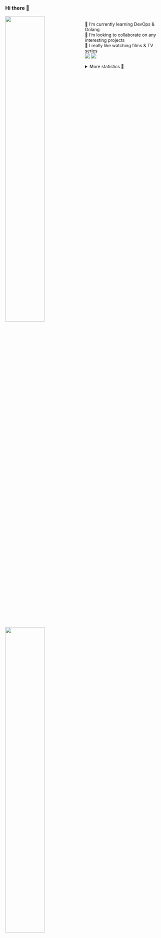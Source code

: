 ### Hi there 👋


[<img align="left" width="50%" src="https://github-readme-stats.vercel.app/api?username=rufusnufus&hide=issues&show_icons=true&count_private=true&theme=transparent&title_color=FF6F40&text_color=FBF9F8&icon_color=F48242&hide_border=true&hide_title=true#gh-dark-mode-only">](https://metrics.lecoq.io/rufusnufus#gh-dark-mode-only)
[<img align="left" width="50%" src="https://github-readme-stats.vercel.app/api?username=rufusnufus&hide=issues&show_icons=true&count_private=true&theme=transparent&title_color=FF6533&text_color=4D4644&icon_color=FF8038&hide_border=true&hide_title=true#gh-light-mode-only">](https://metrics.lecoq.io/rufusnufus#gh-light-mode-only)

<p>
  <br>
  🌱 I’m currently learning DevOps & Golang</br>
  👯 I’m looking to collaborate on any interesting projects</br>
  🎥 I really like watching films & TV series</br>
  <a href="https://linkedin.com/in/rufusnufus"><img src="https://img.shields.io/badge/linkedin-0077B5.svg?style=for-the-badge&logo=linkedin&logoColor=white"/></a>
  <a href="https://t.me/rufusnufus"><img src="https://img.shields.io/badge/-telegram-black?style=for-the-badge&color=blue&logo=telegram"/></a>
</p>

<p text-align="left">
<details>
  <summary>More statistics 👀</summary><br/>

<!--START_SECTION:waka-->
![Code Time](http://img.shields.io/badge/Code%20Time-282%20hrs%2052%20mins-blue)

![Profile Views](http://img.shields.io/badge/Profile%20Views-1-blue)

**I'm an Early 🐤** 

```text
🌞 Morning                4265 commits        ██████░░░░░░░░░░░░░░░░░░░   22.41 % 
🌆 Daytime                10612 commits       ██████████████░░░░░░░░░░░   55.77 % 
🌃 Evening                3554 commits        █████░░░░░░░░░░░░░░░░░░░░   18.68 % 
🌙 Night                  597 commits         █░░░░░░░░░░░░░░░░░░░░░░░░   03.14 % 
```
📅 **I'm Most Productive on Wednesday** 

```text
Monday                   3779 commits        █████░░░░░░░░░░░░░░░░░░░░   19.86 % 
Tuesday                  3584 commits        █████░░░░░░░░░░░░░░░░░░░░   18.84 % 
Wednesday                3811 commits        █████░░░░░░░░░░░░░░░░░░░░   20.03 % 
Thursday                 3120 commits        ████░░░░░░░░░░░░░░░░░░░░░   16.40 % 
Friday                   3358 commits        ████░░░░░░░░░░░░░░░░░░░░░   17.65 % 
Saturday                 529 commits         █░░░░░░░░░░░░░░░░░░░░░░░░   02.78 % 
Sunday                   847 commits         █░░░░░░░░░░░░░░░░░░░░░░░░   04.45 % 
```


📊 **This Week I Spent My Time On** 

```text
💬 Programming Languages: 
YAML                     1 hr 54 mins        █████████░░░░░░░░░░░░░░░░   34.54 % 
HCL                      1 hr 34 mins        ███████░░░░░░░░░░░░░░░░░░   28.57 % 
Terraform                1 hr 1 min          █████░░░░░░░░░░░░░░░░░░░░   18.69 % 
Other                    30 mins             ██░░░░░░░░░░░░░░░░░░░░░░░   09.11 % 
Markdown                 15 mins             █░░░░░░░░░░░░░░░░░░░░░░░░   04.55 % 

🔥 Editors: 
VS Code                  5 hrs 8 mins        ███████████████████████░░   92.99 % 
iTerm2                   23 mins             ██░░░░░░░░░░░░░░░░░░░░░░░   07.01 % 
```

**I Mostly Code in Java** 

```text
Python                   21 repos            ███░░░░░░░░░░░░░░░░░░░░░░   12.21 % 
Smarty                   17 repos            ██░░░░░░░░░░░░░░░░░░░░░░░   09.88 % 
HCL                      6 repos             █░░░░░░░░░░░░░░░░░░░░░░░░   03.49 % 
HTML                     5 repos             █░░░░░░░░░░░░░░░░░░░░░░░░   02.91 % 
Mustache                 4 repos             █░░░░░░░░░░░░░░░░░░░░░░░░   02.33 % 
```




 Last Updated on 14/05/2023 01:01:35 UTC
<!--END_SECTION:waka-->

</details>
</p>
